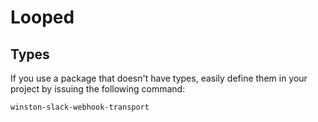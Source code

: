 # Looped

## Types

If you use a package that doesn't have types, easily define them in your project by issuing the following command:

    winston-slack-webhook-transport
